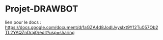 # Projet-DRAWBOT

lien pour le docs : https://docs.google.com/document/d/1aGZA4d8JodIJyysIxt9Y12Tu057Ob2TL2YAQZnDraj0/edit?usp=sharing
